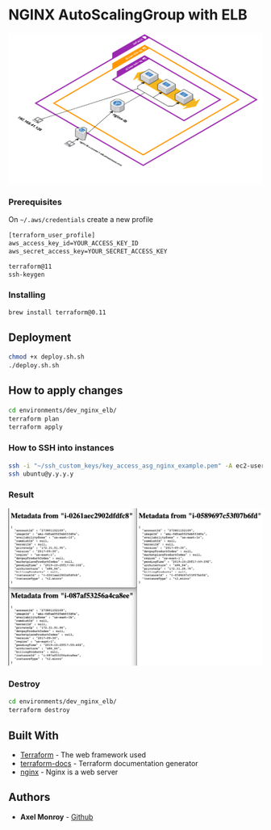 # NGINX AutoScalingGroup with ELB
![aws-diagram](./documentation/aws-diagram.png)

### Prerequisites

On `~/.aws/credentials` create a new profile
```
[terraform_user_profile]
aws_access_key_id=YOUR_ACCESS_KEY_ID
aws_secret_access_key=YOUR_SECRET_ACCESS_KEY
```

```
terraform@11
ssh-keygen
```

### Installing

```
brew install terraform@0.11
```

## Deployment

```sh
chmod +x deploy.sh.sh
./deploy.sh.sh
```


## How to apply changes

```sh
cd environments/dev_nginx_elb/
terraform plan
terraform apply
```

### How to SSH into instances
```sh
ssh -i "~/ssh_custom_keys/key_access_asg_nginx_example.pem" -A ec2-user@x.x.x.x
ssh ubuntu@y.y.y.y
```

### Result
![Result](./documentation/result.png)

### Destroy
```sh
cd environments/dev_nginx_elb/
terraform destroy
```

## Built With

* [Terraform](https://www.terraform.io/) - The web framework used
* [terraform-docs](https://github.com/segmentio/terraform-docs/) - Terraform documentation generator
* [nginx](https://www.nginx.com/) - Nginx is a web server


## Authors

* **Axel Monroy** - [Github](https://github.com/AxelMonroyX)


